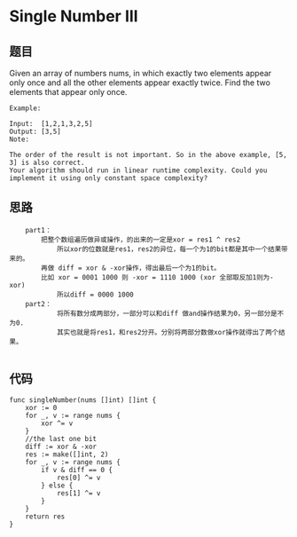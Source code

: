 # Single Number III 

## 题目

Given an array of numbers nums, in which exactly two elements appear only once and all the other elements appear exactly twice. Find the two elements that appear only once.

```
Example:

Input:  [1,2,1,3,2,5]
Output: [3,5]
Note:

The order of the result is not important. So in the above example, [5, 3] is also correct.
Your algorithm should run in linear runtime complexity. Could you implement it using only constant space complexity?
```

## 思路

```
	part1：
	    把整个数组遍历做异或操作，的出来的一定是xor = res1 ^ res2
    	    所以xor的位数就是res1，res2的异位，每一个为1的bit都是其中一个结果带来的。
	    再做 diff = xor & -xor操作，得出最后一个为1的bit。
	    比如 xor = 0001 1000 则 -xor = 1110 1000 (xor 全部取反加1则为-xor)
            所以diff = 0000 1000
   	part2：
            将所有数分成两部分，一部分可以和diff 做and操作结果为0，另一部分是不为0.
            其实也就是将res1，和res2分开。分别将两部分数做xor操作就得出了两个结果。
	
```

## 代码

```golang
func singleNumber(nums []int) []int {
    xor := 0
    for _, v := range nums {
        xor ^= v
    }
    //the last one bit
    diff := xor & -xor
    res := make([]int, 2)
    for _, v := range nums {
        if v & diff == 0 {
            res[0] ^= v
        } else {
            res[1] ^= v
        }
    }
    return res
}
```
